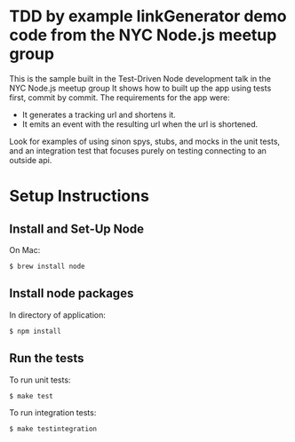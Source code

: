 # TDD by example linkGenerator demo code from the NYC Node.js meetup group

This is the sample built in the Test-Driven Node development talk in the NYC Node.js meetup group
It shows how to built up the app using tests first, commit by commit.  The requirements for the app were:

* It generates a tracking url and shortens it.
* It emits an event with the resulting url when the url is shortened.

Look for examples of using sinon spys, stubs, and mocks in the unit tests, and an integration test that focuses purely on testing connecting to an outside api.

# Setup Instructions

## Install and Set-Up Node

On Mac:

    $ brew install node

## Install node packages

In directory of application:

    $ npm install

## Run the tests

To run unit tests:

    $ make test

To run integration tests:

    $ make testintegration